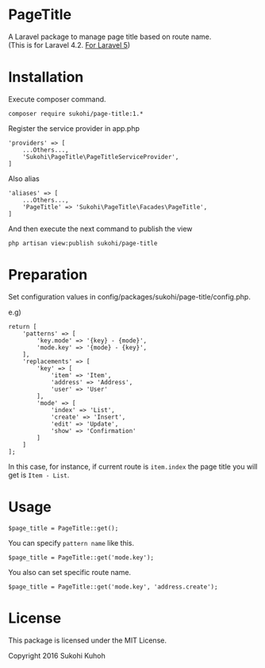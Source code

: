 # PageTitle
A Laravel package to manage page title based on route name.  
(This is for Laravel 4.2. [For Laravel 5](https://github.com/SUKOHI/PageTitle))

# Installation

Execute composer command.

    composer require sukohi/page-title:1.*

Register the service provider in app.php

    'providers' => [
        ...Others...,  
        'Sukohi\PageTitle\PageTitleServiceProvider',
    ]

Also alias

    'aliases' => [
        ...Others...,  
        'PageTitle' => 'Sukohi\PageTitle\Facades\PageTitle',
    ]
    
And then  execute the next command to publish the view

    php artisan view:publish sukohi/page-title

# Preparation

Set configuration values in config/packages/sukohi/page-title/config.php.

e.g)

    return [
    	'patterns' => [
    		'key.mode' => '{key} - {mode}',
    		'mode.key' => '{mode} - {key}',
    	],
    	'replacements' => [
    		'key' => [
    			'item' => 'Item',
    			'address' => 'Address',
    			'user' => 'User'
    		],
    		'mode' => [
    			'index' => 'List',
    			'create' => 'Insert',
    			'edit' => 'Update',
    			'show' => 'Confirmation'
    		]
    	]
    ];
    
In this case, for instance, if current route is `item.index` the page title you will get is `Item - List`.


# Usage

    $page_title = PageTitle::get();

You can specify `pattern name` like this.

    $page_title = PageTitle::get('mode.key');

You also can set specific route name.

    $page_title = PageTitle::get('mode.key', 'address.create');


# License

This package is licensed under the MIT License.

Copyright 2016 Sukohi Kuhoh
